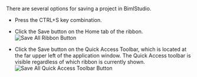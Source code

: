 There are several options for saving a project in BimlStudio.

*   Press the CTRL+S key combination.


*   Click the Save button on the Home tab of the ribbon.  
    ![Save All Ribbon Button](https://varigencecom.blob.core.windows.net/images-mistdocumentation/004_Step01.png)


*   Click the Save button on the Quick Access Toolbar, which is located at the far upper left of the application window. The Quick Access toolbar is visible regardless of which ribbon is currently shown.  
    ![Save All Quick Access Toolbar Button](https://varigencecom.blob.core.windows.net/images-mistdocumentation/004_Step02.png)
